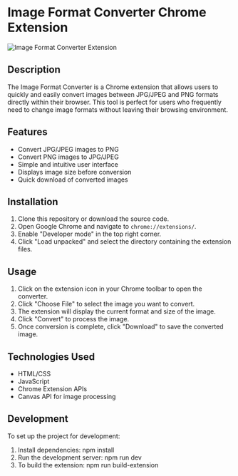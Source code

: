 # Image Format Converter Chrome Extension

![Image Format Converter Extension](./extension.png)

## Description

The Image Format Converter is a Chrome extension that allows users to quickly and easily convert images between JPG/JPEG and PNG formats directly within their browser. This tool is perfect for users who frequently need to change image formats without leaving their browsing environment.

## Features

- Convert JPG/JPEG images to PNG
- Convert PNG images to JPG/JPEG
- Simple and intuitive user interface
- Displays image size before conversion
- Quick download of converted images

## Installation

1. Clone this repository or download the source code.
2. Open Google Chrome and navigate to `chrome://extensions/`.
3. Enable "Developer mode" in the top right corner.
4. Click "Load unpacked" and select the directory containing the extension files.

## Usage

1. Click on the extension icon in your Chrome toolbar to open the converter.
2. Click "Choose File" to select the image you want to convert.
3. The extension will display the current format and size of the image.
4. Click "Convert" to process the image.
5. Once conversion is complete, click "Download" to save the converted image.

## Technologies Used

- HTML/CSS
- JavaScript
- Chrome Extension APIs
- Canvas API for image processing

## Development

To set up the project for development:

1. Install dependencies: npm install
2. Run the development server: npm run dev
3. To build the extension: npm run build-extension
